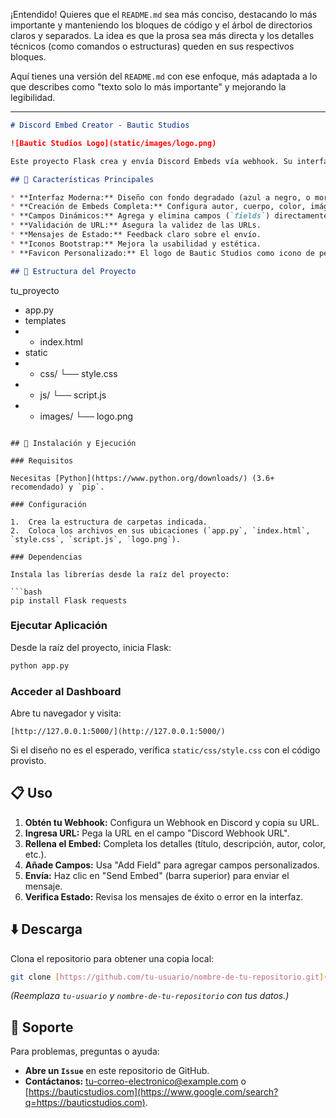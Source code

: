 ¡Entendido\! Quieres que el `README.md` sea más conciso, destacando lo más importante y manteniendo los bloques de código y el árbol de directorios claros y separados. La idea es que la prosa sea más directa y los detalles técnicos (como comandos o estructuras) queden en sus respectivos bloques.

Aquí tienes una versión del `README.md` con ese enfoque, más adaptada a lo que describes como "texto solo lo más importante" y mejorando la legibilidad.

-----

```markdown
# Discord Embed Creator - Bautic Studios

![Bautic Studios Logo](static/images/logo.png)

Este proyecto Flask crea y envía Discord Embeds vía webhook. Su interfaz es moderna y visualmente atractiva, inspirada en "OnlyPipe" y "Paysend link", con un fondo degradado vibrante, glassmorphism sutil y sin sombras.

## 🌟 Características Principales

* **Interfaz Moderna:** Diseño con fondo degradado (azul a negro, o morado oscuro a vibrante, similar a OnlyPipe), glassmorphism y estilo sin sombras.
* **Creación de Embeds Completa:** Configura autor, cuerpo, color, imágenes, pie de página y timestamp.
* **Campos Dinámicos:** Agrega y elimina campos (`fields`) directamente desde la interfaz.
* **Validación de URL:** Asegura la validez de las URLs.
* **Mensajes de Estado:** Feedback claro sobre el envío.
* **Iconos Bootstrap:** Mejora la usabilidad y estética.
* **Favicon Personalizado:** El logo de Bautic Studios como icono de pestaña.

## 📂 Estructura del Proyecto

```

tu\_proyecto
- app.py
- templates
- - index.html
- static
- - css/
   └── style.css
- - js/
   └── script.js
- - images/
   └── logo.png

````

## 🚀 Instalación y Ejecución

### Requisitos

Necesitas [Python](https://www.python.org/downloads/) (3.6+ recomendado) y `pip`.

### Configuración

1.  Crea la estructura de carpetas indicada.
2.  Coloca los archivos en sus ubicaciones (`app.py`, `index.html`, `style.css`, `script.js`, `logo.png`).

### Dependencias

Instala las librerías desde la raíz del proyecto:

```bash
pip install Flask requests
````

### Ejecutar Aplicación

Desde la raíz del proyecto, inicia Flask:

```bash
python app.py
```

### Acceder al Dashboard

Abre tu navegador y visita:

```
[http://127.0.0.1:5000/](http://127.0.0.1:5000/)
```

Si el diseño no es el esperado, verifica `static/css/style.css` con el código provisto.

## 📋 Uso

1.  **Obtén tu Webhook:** Configura un Webhook en Discord y copia su URL.
2.  **Ingresa URL:** Pega la URL en el campo "Discord Webhook URL".
3.  **Rellena el Embed:** Completa los detalles (título, descripción, autor, color, etc.).
4.  **Añade Campos:** Usa "Add Field" para agregar campos personalizados.
5.  **Envía:** Haz clic en "Send Embed" (barra superior) para enviar el mensaje.
6.  **Verifica Estado:** Revisa los mensajes de éxito o error en la interfaz.

## ⬇️ Descarga

Clona el repositorio para obtener una copia local:

```bash
git clone [https://github.com/tu-usuario/nombre-de-tu-repositorio.git](https://github.com/tu-usuario/nombre-de-tu-repositorio.git)
```

*(Reemplaza `tu-usuario` y `nombre-de-tu-repositorio` con tus datos.)*

## 🤝 Soporte

Para problemas, preguntas o ayuda:

  * **Abre un `Issue`** en este repositorio de GitHub.
  * **Contáctanos:** [tu-correo-electronico@example.com](mailto:tu-correo-electronico@example.com) o [https://bauticstudios.com](https://www.google.com/search?q=https://bauticstudios.com).

<!-- end list -->

```
```
